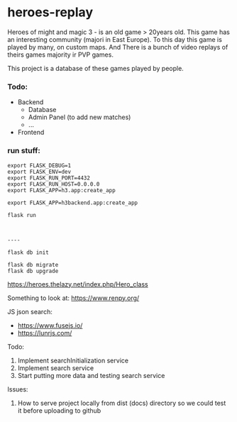 # heroes-replay

Heroes of might and magic 3 - is an old game > 20years old. This game has an interesting community (majori in East Europe). To this day this game is played by many, on custom maps. And There is a bunch of video replays of theirs games majority ir PVP games.

This project is a database of these games played by people.

### Todo:
- Backend
    - Database
    - Admin Panel (to add new matches)
    - ...
- Frontend


### run stuff:


```
export FLASK_DEBUG=1
export FLASK_ENV=dev
export FLASK_RUN_PORT=4432
export FLASK_RUN_HOST=0.0.0.0
export FLASK_APP=h3.app:create_app 

export FLASK_APP=h3backend.app:create_app 

flask run



----

flask db init

flask db migrate
flask db upgrade

```






https://heroes.thelazy.net/index.php/Hero_class



Something to look at: https://www.renpy.org/



JS json search:
 - https://www.fusejs.io/
 - https://lunrjs.com/


 Todo:
 1. Implement searchInitialization service
 2. Implement search service
 3. Start putting more data and testing search service
 
 Issues:
 1. How to serve project locally from dist (docs) directory so we could test it before uploading to github
 